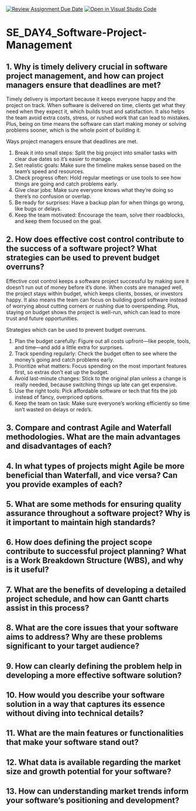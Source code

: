 [![Review Assignment Due Date](https://classroom.github.com/assets/deadline-readme-button-22041afd0340ce965d47ae6ef1cefeee28c7c493a6346c4f15d667ab976d596c.svg)](https://classroom.github.com/a/9pw6JKcu)
[![Open in Visual Studio Code](https://classroom.github.com/assets/open-in-vscode-2e0aaae1b6195c2367325f4f02e2d04e9abb55f0b24a779b69b11b9e10269abc.svg)](https://classroom.github.com/online_ide?assignment_repo_id=18678691&assignment_repo_type=AssignmentRepo)
# SE_DAY4_Software-Project-Management
## 1. Why is timely delivery crucial in software project management, and how can project managers ensure that deadlines are met?
Timely delivery is important because it keeps everyone happy and the project on track. When software is delivered on time, clients get what they need when they expect it, which builds trust and satisfaction. It also helps the team avoid extra costs, stress, or rushed work that can lead to mistakes. Plus, being on time means the software can start making money or solving problems sooner, which is the whole point of building it.

Ways project managers ensure that deadlines are met.
  1. Break it into small steps: Split the big project into smaller tasks with clear due dates so it’s easier to manage.
  2. Set realistic goals: Make sure the timeline makes sense based on the team’s speed and resources.
  3. Check progress often: Hold regular meetings or use tools to see how things are going and catch problems early.
  4. Give clear jobs: Make sure everyone knows what they’re doing so there’s no confusion or overlap.
  5. Be ready for surprises: Have a backup plan for when things go wrong, like bugs or delays.
  6. Keep the team motivated: Encourage the team, solve their roadblocks, and keep them focused on the goal.

## 2. How does effective cost control contribute to the success of a software project? What strategies can be used to prevent budget overruns?
Effective cost control keeps a software project successful by making sure it doesn’t run out of money before it’s done. When costs are managed well, the project stays within budget, which keeps clients, bosses, or investors happy. It also means the team can focus on building good software instead of worrying about cutting corners or rushing due to overspending. Plus, staying on budget shows the project is well-run, which can lead to more trust and future opportunities.

Strategies which can be used to prevent budget overruns.
  1. Plan the budget carefully: Figure out all costs upfront—like people, tools, and time—and add a little extra for surprises.
  2. Track spending regularly: Check the budget often to see where the money’s going and catch problems early.
  3. Prioritize what matters: Focus spending on the most important features first, so extras don’t eat up the budget.
  4. Avoid last-minute changes: Stick to the original plan unless a change is really needed, because switching things up late can get expensive.
  5. Use the right tools: Pick affordable software or tech that fits the job instead of fancy, overpriced options.
  6. Keep the team on task: Make sure everyone’s working efficiently so time  isn’t wasted on delays or redo’s.

## 3. Compare and contrast Agile and Waterfall methodologies. What are the main advantages and disadvantages of each?

## 4. In what types of projects might Agile be more beneficial than Waterfall, and vice versa? Can you provide examples of each?
## 5. What are some methods for ensuring quality assurance throughout a software project? Why is it important to maintain high standards?
## 6. How does defining the project scope contribute to successful project planning? What is a Work Breakdown Structure (WBS), and why is it useful?
## 7. What are the benefits of developing a detailed project schedule, and how can Gantt charts assist in this process?
## 8. What are the core issues that your software aims to address? Why are these problems significant to your target audience?
## 9. How can clearly defining the problem help in developing a more effective software solution?
## 10. How would you describe your software solution in a way that captures its essence without diving into technical details?
## 11. What are the main features or functionalities that make your software stand out?
## 12. What data is available regarding the market size and growth potential for your software?
## 13. How can understanding market trends inform your software’s positioning and development?
